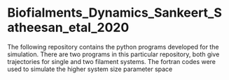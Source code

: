 # Biofialments_Dynamics_Sankeert_Satheesan_etal_2020
The following repository contains the python programs developed for the simulation. There are two programs in this particular repository, both give trajectories for single and two filament systems. 
The fortran codes were used to simulate the higher system size parameter space 
